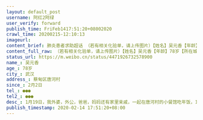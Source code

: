 ```yaml
---
layout: default_post
username: 阿红2阿绿
user_verify: forward
publish_time: FriFeb1417:51:20+08002020
crawl_time: 20200215-12:10:13
imageurl: 
content_brief: 肺炎患者求助超话 （若有相关化验单，请上传图片）【姓名】吴元香【年龄】78岁【所在城市】武汉【所在小区、社区】蔡甸区唐河村【患病时间】2月2日【联系方式】●●●【其他紧急联系人】●●●【病情描述】 1月19日，我外婆，外公，爸爸，妈妈还有家里亲戚，一起在唐河村的小餐 ...全文
content_full_raw: （若有相关化验单，请上传图片）【姓名】吴元香【年龄】78岁【所在城市】武汉【所在小区、社区】蔡甸区唐河村【患病时间】2月2日【联系方式】●●●【其他紧急联系人】●●●【病情描述】1月19日，我外婆，外公，爸爸，妈妈还有家里亲戚，一起在唐河村的小餐馆吃年饭，1月20日下午，就接到我妈妈的电话，说她现在人很不舒服，感觉在发烧，说她吃完晚饭就回汉口，当下就联系我爸爸，赶紧带我妈妈去武汉第一医院，去拍了ct，抽了血，排除了甲流，乙流，但是当时不给做冠状病毒测试，就开了5天的药在家，这期间也跟外婆有联系，外婆说身体还好，就是咳嗽（有慢性支气管炎，一直咳了很多年了，以为是老毛病）我妈妈一直在家里隔离，不敢去医院，怕加重感染，可是病情加重了，不得已去医院打了三天的针，开了一些药，回来继续隔离，2月2日，就接到大舅的电话，说外婆发烧39度，不吃不喝还拉肚子严重，不得已去了蔡甸的协和医院，从中午去的，一直排队到晚上才打上针，打完针又要回家来回折腾，第二天依旧这样，重新挂号打针，我外婆人都坐不住了，一直喊冷，就在急诊室躺着输液，然后打完针，还要回家，到了第三天，人实在挺不住，大舅说蔡甸济合医院可以住院，2月5日就住进去了，这期间送过一次东西，说外婆不吃不喝还在拉肚子，2月12日，我外婆跟小舅打电话，说她不行了，不想吃不想喝，拉肚子，呼吸困难，我们打电话联系医生，想办理转院，说外婆这样下去人都救不了，希望赶紧跟她转院转去雷神山，医生说外婆还达不到重症的级别，说她们申请了被拒绝了，现在我真的很无助，我妈妈目前还在宾馆隔离，婆婆去方仓医院隔离，老公和一岁的丫还有我自己都是疑似病例，我们也不敢去医院做检测，要是都是阳性，我一岁的孩子怎么办，现在我妈妈，我婆婆自己还能扛得住，我78岁的外婆，一个人在医院，没人陪伴，情况也一直在恶化，我真怕到了重症的级别，人就没了，现在80岁的外公也被村里隔离了，外公暂时没有出现症状，但是外公一辈子都是外婆在照顾，外公在家我大舅和舅妈还可以送饭，现在被隔离了，老人也不会玩手机，电视也没有，这让一个80岁的老人怎么活？再送外公去隔离点的时候，外公还说她要去找外婆，真的很无助，实在没办法，希望大家救救我外婆🙏
status_url: https://m.weibo.cn/status/4471926732578900
name_: 吴元香
age_: 78岁
city_: 武汉
address_: 蔡甸区唐河村
since_: 2月2日
tel_: ●●●
tel2_: ●●●
desc_: 1月19日，我外婆，外公，爸爸，妈妈还有家里亲戚，一起在唐河村的小餐馆吃年饭，1月20日下午，就接到我妈妈的电话，说她现在人很不舒服，感觉在发烧，说她吃完晚饭就回汉口，当下就联系我爸爸，赶紧带我妈妈去武汉第一医院，去拍了ct，抽了血，排除了甲流，乙流，但是当时不给做冠状病毒测试，就开了5天的药在家，这期间也跟外婆有联系，外婆说身体还好，就是咳嗽（有慢性支气管炎，一直咳了很多年了，以为是老毛病）我妈妈一直在家里隔离，不敢去医院，怕加重感染，可是病情加重了，不得已去医院打了三天的针，开了一些药，回来继续隔离，2月2日，就接到大舅的电话，说外婆发烧39度，不吃不喝还拉肚子严重，不得已去了蔡甸的协和医院，从中午去的，一直排队到晚上才打上针，打完针又要回家来回折腾，第二天依旧这样，重新挂号打针，我外婆人都坐不住了，一直喊冷，就在急诊室躺着输液，然后打完针，还要回家，到了第三天，人实在挺不住，大舅说蔡甸济合医院可以住院，2月5日就住进去了，这期间送过一次东西，说外婆不吃不喝还在拉肚子，2月12日，我外婆跟小舅打电话，说她不行了，不想吃不想喝，拉肚子，呼吸困难，我们打电话联系医生，想办理转院，说外婆这样下去人都救不了，希望赶紧跟她转院转去雷神山，医生说外婆还达不到重症的级别，说她们申请了被拒绝了，现在我真的很无助，我妈妈目前还在宾馆隔离，婆婆去方仓医院隔离，老公和一岁的丫还有我自己都是疑似病例，我们也不敢去医院做检测，要是都是阳性，我一岁的孩子怎么办，现在我妈妈，我婆婆自己还能扛得住，我78岁的外婆，一个人在医院，没人陪伴，情况也一直在恶化，我真怕到了重症的级别，人就没了，现在80岁的外公也被村里隔离了，外公暂时没有出现症状，但是外公一辈子都是外婆在照顾，外公在家我大舅和舅妈还可以送饭，现在被隔离了，老人也不会玩手机，电视也没有，这让一个80岁的老人怎么活？再送外公去隔离点的时候，外公还说她要去找外婆，真的很无助，实在没办法，希望大家救救我外婆🙏
publish_timestamp: 2020-02-14 17:51:20+08:00
---
```

